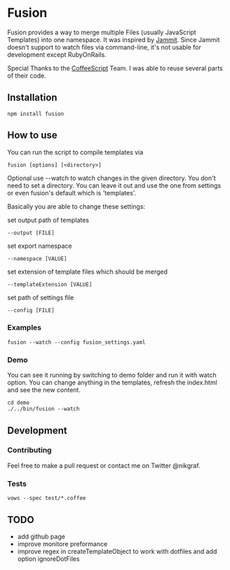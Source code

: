 # Fusion

Fusion provides a way to merge multiple Files (usually JavaScript Templates) into one namespace. It was inspired by [Jammit](http://documentcloud.github.com/jammit/). Since Jammit doesn't support to watch files via command-line, it's not usable for development except RubyOnRails.

Special Thanks to the [CoffeeScript](http://jashkenas.github.com/coffee-script/) Team. I was able to reuse several parts of their code.

## Installation

    npm install fusion

## How to use

You can run the script to compile templates via

    fusion [options] [<directory>]

Optional use --watch to watch changes in the given directory.
You don't need to set a directory. You can leave it out and use
the one from settings or even fusion's default which is 'templates'.

Basically you are able to change these settings:

set output path of templates

    --output [FILE]

set export namespace

    --namespace [VALUE]

set extension of template files which should be merged

    --templateExtension [VALUE]

set path of settings file

    --config [FILE]

### Examples

    fusion --watch --config fusion_settings.yaml

### Demo

You can see it running by switching to demo folder and run it with watch option.
You can change anything in the templates, refresh the index.html and see the new content.

    cd demo
    ./../bin/fusion --watch

## Development

### Contributing

Feel free to make a pull request or contact me on Twitter @nikgraf.

### Tests

    vows --spec test/*.coffee

## TODO

* add github page
* improve monitore preformance
* improve regex in createTemplateObject to work with dotfiles and add option ignoreDotFiles
